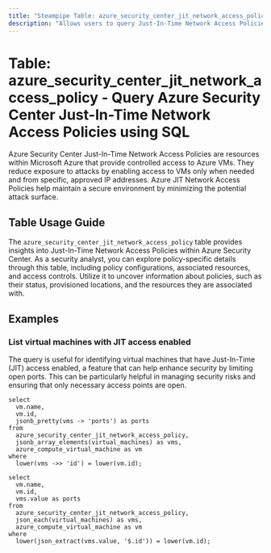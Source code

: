```yaml
---
title: "Steampipe Table: azure_security_center_jit_network_access_policy - Query Azure Security Center Just-In-Time Network Access Policies using SQL"
description: "Allows users to query Just-In-Time Network Access Policies in Azure Security Center, providing insights into policy configurations and associated resources."
---
```


# Table: azure_security_center_jit_network_access_policy - Query Azure Security Center Just-In-Time Network Access Policies using SQL

Azure Security Center Just-In-Time Network Access Policies are resources within Microsoft Azure that provide controlled access to Azure VMs. They reduce exposure to attacks by enabling access to VMs only when needed and from specific, approved IP addresses. Azure JIT Network Access Policies help maintain a secure environment by minimizing the potential attack surface.

## Table Usage Guide

The `azure_security_center_jit_network_access_policy` table provides insights into Just-In-Time Network Access Policies within Azure Security Center. As a security analyst, you can explore policy-specific details through this table, including policy configurations, associated resources, and access controls. Utilize it to uncover information about policies, such as their status, provisioned locations, and the resources they are associated with.

## Examples

### List virtual machines with JIT access enabled
The query is useful for identifying virtual machines that have Just-In-Time (JIT) access enabled, a feature that can help enhance security by limiting open ports. This can be particularly helpful in managing security risks and ensuring that only necessary access points are open.

```sql+postgres
select
  vm.name,
  vm.id,
  jsonb_pretty(vms -> 'ports') as ports
from
  azure_security_center_jit_network_access_policy,
  jsonb_array_elements(virtual_machines) as vms,
  azure_compute_virtual_machine as vm
where
  lower(vms ->> 'id') = lower(vm.id);
```

```sql+sqlite
select
  vm.name,
  vm.id,
  vms.value as ports
from
  azure_security_center_jit_network_access_policy,
  json_each(virtual_machines) as vms,
  azure_compute_virtual_machine as vm
where
  lower(json_extract(vms.value, '$.id')) = lower(vm.id);
```
